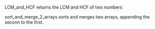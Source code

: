 LCM_and_HCF returns the LCM and HCF of two numbers

sort_and_merge_2_arrays sorts and merges two arrays, appending the seconn to the first.